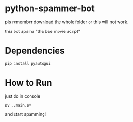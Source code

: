 # python-spammer-bot
pls remember download the whole folder or this will not work.

this bot spams "the bee movie script"

# Dependencies
 ```
 pip install pyautogui
 ```

# How to Run
just do in console
```
py ./main.py
```
and start spamming!
